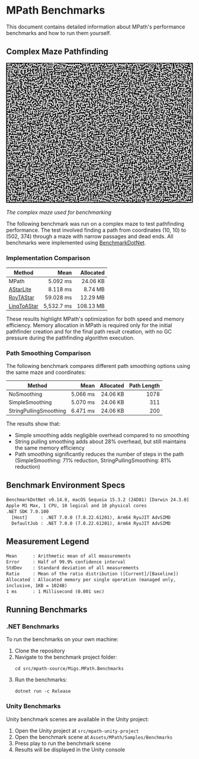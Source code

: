 # MPath Benchmarks

This document contains detailed information about MPath's performance benchmarks and how to run them yourself.

## Complex Maze Pathfinding

![Benchmark Maze](../../src/mpath-source/Migs.MPath.Benchmarks/Mazes/cavern.png)

*The complex maze used for benchmarking*

The following benchmark was run on a complex maze to test pathfinding performance. The test involved finding a path from coordinates (10, 10) to (502, 374) through a maze with narrow passages and dead ends. All benchmarks were implemented using [BenchmarkDotNet](https://benchmarkdotnet.org/).

### Implementation Comparison

| Method    | Mean      | Allocated   |
|---------- |----------:|------------:|
| MPath     |  5.092 ms |    24.06 KB |
| [AStarLite](https://github.com/valantonini/AStar) |  8.118 ms |  8.74 MB |
| [RoyTAStar](https://github.com/roy-t/AStar) | 59.028 ms | 12.29 MB |
| [LinqToAStar](https://arc.net/l/quote/iqcsmlgc) | 5,532.7 ms | 108.13 MB |

These results highlight MPath's optimization for both speed and memory efficiency. Memory allocation in MPath is required only for the initial pathfinder creation and for the final path result creation, with no GC pressure during the pathfinding algorithm execution.

### Path Smoothing Comparison

The following benchmark compares different path smoothing options using the same maze and coordinates:

| Method                 | Mean     | Allocated | Path Length |
|----------------------- |---------:|----------:|-----------:|
| NoSmoothing            | 5.066 ms | 24.06 KB  | 1078 |
| SimpleSmoothing        | 5.070 ms | 24.06 KB  | 311 |
| StringPullingSmoothing | 6.471 ms | 24.06 KB  | 200 |

The results show that:
- Simple smoothing adds negligible overhead compared to no smoothing
- String pulling smoothing adds about 28% overhead, but still maintains the same memory efficiency
- Path smoothing significantly reduces the number of steps in the path (SimpleSmoothing: 71% reduction, StringPullingSmoothing: 81% reduction)

## Benchmark Environment Specs

```
BenchmarkDotNet v0.14.0, macOS Sequoia 15.3.2 (24D81) [Darwin 24.3.0]
Apple M1 Max, 1 CPU, 10 logical and 10 physical cores
.NET SDK 7.0.100
  [Host]     : .NET 7.0.0 (7.0.22.61201), Arm64 RyuJIT AdvSIMD
  DefaultJob : .NET 7.0.0 (7.0.22.61201), Arm64 RyuJIT AdvSIMD
```

## Measurement Legend

```
Mean      : Arithmetic mean of all measurements
Error     : Half of 99.9% confidence interval
StdDev    : Standard deviation of all measurements
Ratio     : Mean of the ratio distribution ([Current]/[Baseline])
Allocated : Allocated memory per single operation (managed only, inclusive, 1KB = 1024B)
1 ms      : 1 Millisecond (0.001 sec)
```

## Running Benchmarks

### .NET Benchmarks

To run the benchmarks on your own machine:

1. Clone the repository
2. Navigate to the benchmark project folder:
   ```
   cd src/mpath-source/Migs.MPath.Benchmarks
   ```
3. Run the benchmarks:
   ```
   dotnet run -c Release
   ```

### Unity Benchmarks

Unity benchmark scenes are available in the Unity project:

1. Open the Unity project at `src/mpath-unity-project`
2. Open the benchmark scene at `Assets/MPath/Samples/Benchmarks`
3. Press play to run the benchmark scene
4. Results will be displayed in the Unity console 
